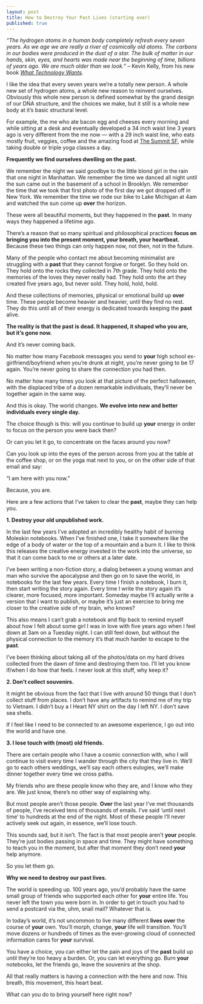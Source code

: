 ```yaml
---
layout: post
title: How to Destroy Your Past Lives (starting over)
published: true
---
```


<p><em>“The hydrogen atoms in a human body completely refresh every  seven years. As we age we are really a river of cosmically old atoms.  The carbons in our bodies were produced in the dust of a star. The bulk  of matter in our hands, skin, eyes, and hearts was made near the  beginning of time, billions of years ago. We are much older than we  look.” – </em>Kevin Kelly, from his new book <em><a href="http://www.amazon.com/gp/product/0670022152?ie=UTF8&amp;tag=run07-20&amp;linkCode=as2&amp;camp=1789&amp;creative=390957&amp;creativeASIN=0670022152">What Technology Wants</a>.</em></p>
<p>I  like the idea that every seven years we’re a totally new person. A  whole new set of hydrogen atoms, a whole new reason to reinvent  ourselves. Obviously this whole new person is defined somewhat by the  grand design of our DNA structure, and the choices we make, but it still  is a whole new body at it’s basic structural level.</p>
<p>For example, the me who ate bacon egg and cheeses every morning and  while sitting at a desk and eventually developed a 34 inch waist line 3  years ago is very different from the me now — with a 29 inch waist line,  who eats mostly fruit, veggies, coffee and the amazing food at <a href="http://www.thesummit-sf.com/">The Summit SF</a>, while taking double or triple yoga classes a day.</p>
<p><strong>Frequently we find ourselves dwelling on the <strong>past</strong>.</strong></p>
<p>We remember the night we said goodbye to the little blond girl in the  rain that one night in Manhattan. We remember the time we danced all  night until the sun came out in the basement of a school in Brooklyn. We  remember the time that we took that first photo of the first day we got  dropped off in New York. We remember the time we rode our bike to Lake  Michigan at 4am and watched the sun come up <strong>over</strong> the horizon.</p>
<p>These were all beautiful moments, but they happened in the <strong>past</strong>. In many ways they happened a lifetime ago.</p>
<p>There’s a reason that so many spiritual and philosophical practices<strong> focus on bringing you into the present moment, <strong>your</strong> breath, <strong>your</strong> heartbeat.</strong> Because these two things can only happen now, not then, not in the future.</p>
<p>Many of the people who contact me about becoming minimalist are struggling with a <strong>past</strong> that they cannot forgive or forget. So they hold on. They hold onto the  rocks they collected in 7th grade. They hold onto the memories of the  loves they never really had. They hold onto the art they created five  years ago, but never sold. They hold, hold, hold.</p>
<p>And these collections of memories, physical or emotional build up <strong>over</strong> time. These people become heavier and heavier, until they find no rest.  They do this until all of their energy is dedicated towards keeping the  <strong>past</strong> alive.</p>
<p><strong>The reality is that the <strong>past</strong> is dead. It happened, it shaped who you are, but it’s gone now.</strong></p>
<p>And it’s never coming back.</p>
<p>No matter how many Facebook messages you send to <strong>your</strong> high school ex-girlfriend/boyfriend when you’re drunk at night, you’re  never going to be 17 again. You’re never going to share the connection  you had then.</p>
<p>No matter how many times you look at that picture of the perfect  halloween, with the displaced tribe of a dozen remarkable individuals,  they’ll never be together again in the same way.</p>
<p>And this is okay. The world changes. <strong>We evolve into new and better individuals every single day.</strong></p>
<p>The choice though is this: will you continue to build up <strong>your</strong> energy in order to focus on the person you were back then?</p>
<p>Or can you let it go, to concentrate on the faces around you now?</p>
<p>Can you look up into the eyes of the person across from you at the  table at the coffee shop, or on the yoga mat next to you, or on the  other side of that email and say:</p>
<p>“I am here with you now.”</p>
<p>Because, you are.</p>
<p>Here are a few actions that I’ve taken to clear the <strong>past</strong>, maybe they can help you.</p>
<p><strong>1. <strong>Destroy</strong> <strong>your</strong> old unpublished work.</strong></p>
<p>In the last few years I’ve adopted an incredibly healthy habit of  burning Moleskin notebooks. When I’ve finished one, I take it somewhere  like the edge of a body of water or the top of a mountain and a burn it.  I like to think this releases the creative energy invested in the work  into the universe, so that it can come back to me or others at a later  date.</p>
<p>I’ve been writing a non-fiction story, a dialog between a young woman  and man who survive the apocalypse and then go on to save the world, in  notebooks for the last few years. Every time I finish a notebook, I  burn it, then start writing the story again. Every time I write the  story again it’s clearer, more focused, more important. Someday maybe  I’ll actually write a version that I want to publish, or maybe it’s just  an exercise to bring me closer to the creative side of my brain, who  knows?</p>
<p>This also means I can’t grab a notebook and flip back to remind  myself about how I felt about some girl I was in love with five years  ago when I feel down at 3am on a Tuesday night. I can still feel down,  but without the physical connection to the memory it’s that much harder  to escape to the <strong>past</strong>.</p>
<p>I’ve been thinking about taking all of the photos/data on my hard  drives collected from the dawn of time and destroying them too. I’ll let  you know if/when I do how that feels. I never look at this stuff, why  keep it?</p>
<p><strong>2. Don’t collect souvenirs.</strong></p>
<p>It might be obvious from the fact that I live with around 50 things  that I don’t collect stuff from places. I don’t have any artifacts to  remind me of my trip to Vietnam. I didn’t buy a I Heart NY shirt on the  day I left NY. I don’t save sea shells.</p>
<p>If I feel like I need to be connected to an awesome experience, I go out into the world and have one.</p>
<p><strong>3. I lose touch with (most) old friends.</strong></p>
<p>There are certain people who I have a cosmic connection with, who I  will continue to visit every time I wander through the city that they  live in. We’ll go to each others weddings, we’ll say each others  eulogies, we’ll make dinner together every time we cross paths.</p>
<p>My friends who are these people know who they are, and I know who  they are. We just know, there’s no other way of explaining why.</p>
<p>But most people aren’t those people. <strong>Over</strong> the last year I’ve met thousands of people, I’ve received tens of  thousands of emails. I’ve said ‘until next time’ to hundreds at the end  of the night. Most of these people I’ll never actively seek out again,  in essence, we’ll lose touch.</p>
<p>This sounds sad, but it isn’t. The fact is that most people aren’t <strong>your</strong> people. They’re just bodies passing in space and time. They might have  something to teach you in the moment, but after that moment they don’t  need <strong>your</strong> help anymore.</p>
<p>So you let them go.</p>
<p><strong>Why we need to <strong>destroy</strong> our <strong>past</strong> <strong>lives</strong>.</strong></p>
<p>The world is speeding up. 100 years ago, you’d probably have the same small group of friends who supported each other for <strong>your</strong> entire life. You never left the town you were born in. In order to get  in touch you had to send a postcard via the, uhm, snail mail? Whatever  that is.</p>
<p>In today’s world, it’s not uncommon to live many different <strong>lives</strong> <strong>over</strong> the course of <strong>your</strong> own. You’ll morph, change, <strong>your</strong> life will transition. You’ll move dozens or hundreds of times as the ever-growing cloud of connected information cares for <strong>your</strong> survival.</p>
<p>You have a choice, you can either let the pain and joys of the <strong>past</strong> build up until they’re too heavy a burden. Or, you can let everything go. Burn <strong>your</strong> notebooks, let the friends go, leave the souvenirs at the shop.</p>
<p>All that really matters is having a connection with the here and now. This breath, this movement, this heart beat.</p>
<p>What can you do to bring yourself here right now?